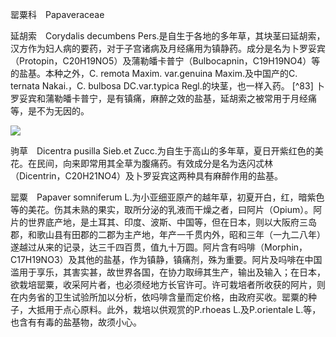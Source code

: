 罂粟科　Papaveraceae

  

延胡索　Corydalis decumbens Pers.是自生于各地的多年草，其块茎曰延胡索，汉方作为妇人病的要药，对于子宫诸病及月经痛用为镇静药。成分是名为卜罗妥宾（Protopin，C20H19NO5）及蒲勒皤卡普宁（Bulbocapnin，C19H19NO4）等的盐基。本种之外，C. remota Maxim. var.genuina Maxim.及中国产的C. ternata Nakai.，C. bulbosa DC.var.typica Regl.的块茎，也一样入药。 [^83] 卜罗妥宾和蒲勒皤卡普宁，是有镇痛，麻醉之效的盐基，延胡索之被常用于月经痛等，是不为无因的。

![](%20/Users/kevin_lu/Downloads/obsidian_epub_books/《鲁迅全集》（全20册）1938年民国权威版/images/00085.jpeg)  

驹草　Dicentra pusilla Sieb.et Zucc.为自生于高山的多年草，夏日开紫红色的美花。在民间，向来即常用其全草为腹痛药。有效成分是名为迭闪忒林（Dicentrin，C20H21NO4）及卜罗妥宾这两种具有麻醉作用的盐基。

罂粟　Papaver somniferum L.为小亚细亚原产的越年草，初夏开白，红，暗紫色等的美花。伤其未熟的果实，取所分泌的乳液而干燥之者，曰阿片（Opium）。阿片的世界底产地，是土耳其、印度、波斯、中国等，但在日本，则以大阪府三岛郡，和歌山县有田郡的二郡为主产地，年产一千贯内外，昭和三年（一九二八年）遂越过从来的记录，达三千四百贯，值九十万圆。阿片含有吗啡（Morphin，C17H19NO3）及其他的盐基，作为镇静，镇痛剂，殊为重要。阿片及吗啡在中国滥用于享乐，其害实甚，故世界各国，在协力取缔其生产，输出及输入；在日本，欲栽培罂粟，收采阿片者，也必须经地方长官许可。许可栽培者所收获的阿片，则在内务省的卫生试验所加以分析，依吗啡含量而定价格，由政府买收。罂粟的种子，大抵用于点心原料。此外，栽培以供观赏的P.rhoeas L.及P.orientale L.等，也含有有毒的盐基物，故须小心。